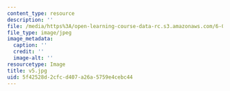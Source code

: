 ```yaml
---
content_type: resource
description: ''
file: /media/https%3A/open-learning-course-data-rc.s3.amazonaws.com/6-004-computation-structures-spring-2017/5f42528d2cfcd407a26a5759e4cebc44_v5.jpg
file_type: image/jpeg
image_metadata:
  caption: ''
  credit: ''
  image-alt: ''
resourcetype: Image
title: v5.jpg
uid: 5f42528d-2cfc-d407-a26a-5759e4cebc44
---
```

